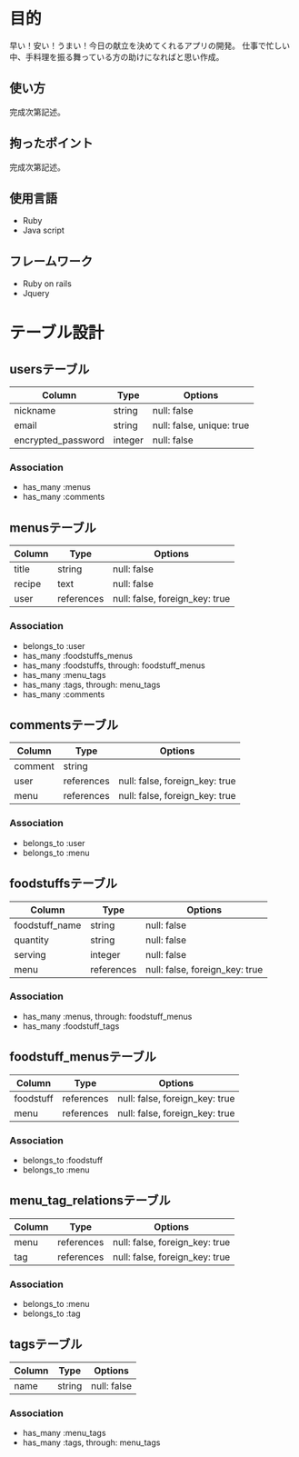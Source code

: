 # 目的
早い！安い！うまい！今日の献立を決めてくれるアプリの開発。
仕事で忙しい中、手料理を振る舞っている方の助けになればと思い作成。

## 使い方
完成次第記述。

## 拘ったポイント
完成次第記述。

## 使用言語
- Ruby
- Java script

## フレームワーク
- Ruby on rails
- Jquery


# テーブル設計

## usersテーブル

| Column             | Type    | Options                   |
| ------------------ | ------- | ------------------------- |
| nickname           | string  | null: false               |
| email              | string  | null: false, unique: true |
| encrypted_password | integer | null: false               |

### Association
- has_many :menus
- has_many :comments

## menusテーブル

| Column    | Type       | Options                        |
| --------- | ---------- | ------------------------------ |
| title     | string     | null: false                    |
| recipe    | text       | null: false                    |
| user      | references | null: false, foreign_key: true |

### Association
- belongs_to :user
- has_many :foodstuffs_menus
- has_many :foodstuffs, through: foodstuff_menus
- has_many :menu_tags
- has_many :tags, through: menu_tags
- has_many :comments

## commentsテーブル

| Column   | Type       | Options                        |
| -------- | ---------- | ------------------------------ |
| comment  | string     |                                |
| user     | references | null: false, foreign_key: true |
| menu     | references | null: false, foreign_key: true |

### Association
- belongs_to :user
- belongs_to :menu

## foodstuffsテーブル

| Column         | Type       | Options                        |
| -------------- | ---------- | ------------------------------ |
| foodstuff_name | string     | null: false                    |
| quantity       | string     | null: false                    |
| serving        | integer    | null: false                    |
| menu           | references | null: false, foreign_key: true |

### Association
- has_many :menus, through: foodstuff_menus
- has_many :foodstuff_tags

## foodstuff_menusテーブル

| Column      | Type       | Options                        |
| ----------- | ---------- | ------------------------------ |
| foodstuff   | references | null: false, foreign_key: true |
| menu        | references | null: false, foreign_key: true |

### Association
- belongs_to :foodstuff
- belongs_to :menu

## menu_tag_relationsテーブル

| Column   | Type       | Options                        |
| -------- | ---------- | ------------------------------ |
| menu     | references | null: false, foreign_key: true |
| tag      | references | null: false, foreign_key: true |

### Association
- belongs_to :menu
- belongs_to :tag

## tagsテーブル

| Column   | Type   | Options     |
| -------- | ------ | ----------- |
| name     | string | null: false |

### Association
- has_many :menu_tags
- has_many :tags, through: menu_tags

